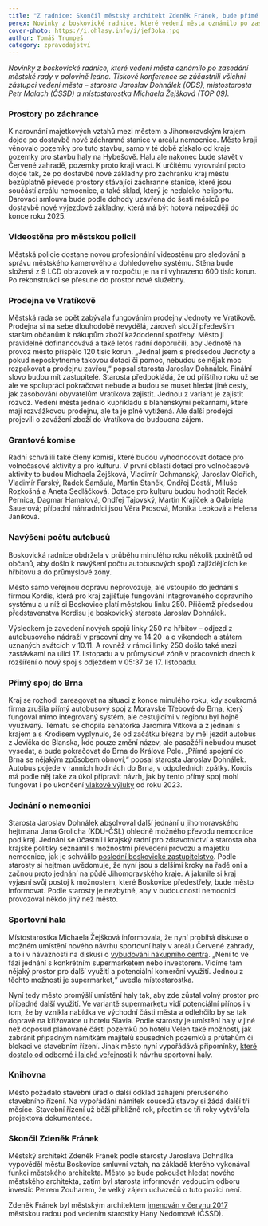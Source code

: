 ```yaml
---
title: "Z radnice: Skončil městský architekt Zdeněk Fránek, bude přímé spojení do Brna, řeší se umístění sportovní haly"
perex: Novinky z boskovické radnice, které vedení města oznámilo po zasedání rady v polovině ledna.
cover-photo: https://i.ohlasy.info/i/jef3oka.jpg
author: Tomáš Trumpeš
category: zpravodajství
---
```


*Novinky z boskovické radnice, které vedení města oznámilo po zasedání městské rady v polovině ledna. Tiskové konference se zúčastnili všichni zástupci vedení města – starosta Jaroslav Dohnálek (ODS), místostarosta Petr Malach (ČSSD) a místostarostka Michaela Žejšková (TOP 09).*

### Prostory po záchrance

K narovnání majetkových vztahů mezi městem a Jihomoravským krajem dojde po dostavbě nové záchranné stanice v areálu nemocnice. Město kraji věnovalo pozemky pro tuto stavbu, samo v té době získalo od kraje pozemky pro stavbu haly na Hybešově. Halu ale nakonec bude stavět v Červené zahradě, pozemky proto kraji vrací. K určitému vyrovnání proto dojde tak, že po dostavbě nové základny pro záchranku kraj městu bezúplatně převede prostory stávající záchranné stanice, které jsou součástí areálu nemocnice, a také sklad, který je nedaleko heliportu. Darovací smlouva bude podle dohody uzavřena do šesti měsíců po dostavbě nové výjezdové základny, která má být hotová nejpozději do konce roku 2025.

### Videostěna pro městskou policii

Městská policie dostane novou profesionální videostěnu pro sledování a správu městského kamerového a dohledového systému. Stěna bude složená z 9 LCD obrazovek a v rozpočtu je na ni vyhrazeno 600 tisíc korun. Po rekonstrukci se přesune do prostor nové služebny.

### Prodejna ve Vratíkově

Městská rada se opět zabývala fungováním prodejny Jednoty ve Vratíkově. Prodejna si na sebe dlouhodobě nevydělá, zároveň slouží především starším občanům k nákupům zboží každodenní spotřeby. Město ji pravidelně dofinancovává a také letos radní doporučili, aby Jednotě na provoz město přispělo 120 tisíc korun. „Jednal jsem s předsedou Jednoty a pokud neposkytneme takovou dotaci či pomoc, nebudou se nějak moc rozpakovat a prodejnu zavřou,“ popsal starosta Jaroslav Dohnálek. Finální slovo budou mít zastupitelé. Starosta předpokládá, že od příštího roku už se ale ve spolupráci pokračovat nebude a budou se muset hledat jiné cesty, jak zásobování obyvatelům Vratíkova zajistit. Jednou z variant je zajistit rozvoz. Vedení města jednalo kupříkladu s blanenskými pekárnami, které mají rozvážkovou prodejnu, ale ta je plně vytížená. Ale další prodejci projevili o zavážení zboží do Vratíkova do budoucna zájem.

### Grantové komise

Radní schválili také členy komisí, které budou vyhodnocovat dotace pro volnočasové aktivity a pro kulturu. V první oblasti dotací pro volnočasové aktivity to budou Michaela Žejšková, Vladimír Ochmanský, Jaroslav Oldřich, Vladimír Farský, Radek Šamšula, Martin Staněk, Ondřej Dostál, Miluše Rozkošná a Aneta Sedláčková. Dotace pro kulturu budou hodnotit Radek Pernica, Dagmar Hamalová, Ondřej Tajovský, Martin Krajíček a Gabriela Sauerová; případní náhradníci jsou Věra Prosová, Monika Lepková a Helena Janíková.

### Navýšení počtu autobusů

Boskovická radnice obdržela v průběhu minulého roku několik podnětů od občanů, aby došlo k navýšení počtu autobusových spojů zajíždějících ke hřbitovu a do průmyslové zóny.

Město samo veřejnou dopravu neprovozuje, ale vstoupilo do jednání s firmou Kordis, která pro kraj zajišťuje fungování Integrovaného dopravního systému a u níž si Boskovice platí městskou linku 250. Přičemž předsedou představenstva Kordisu je boskovický starosta Jaroslav Dohnálek.

Výsledkem je zavedení nových spojů linky 250 na hřbitov – odjezd z autobusového nádraží v pracovní dny ve 14.20  a o víkendech a státem uznaných svátcích v 10.11. A rovněž v rámci linky 250 došlo také mezi zastávkami na ulici 17. listopadu a v průmyslové zóně v pracovních dnech k rozšíření o nový spoj s odjezdem v 05:37 ze 17. listopadu.

### Přímý spoj do Brna

Kraj se rozhodl zareagovat na situaci z konce minulého roku, kdy soukromá firma zrušila přímý autobusový spoj z Moravské Třebové do Brna, který fungoval mimo integrovaný systém, ale cestujícími v regionu byl hojně využívaný. Tématu se chopila senátorka Jaromíra Vítková a z jednání s krajem a s Krodisem vyplynulo, že od začátku března by měl jezdit autobus z Jevíčka do Blanska, kde pouze změní název, ale pasažéři nebudou muset vysedat, a bude pokračovat do Brna do Králova Pole. „Přímé spojení do Brna se nějakým způsobem obnoví,“ popsal starosta Jaroslav Dohnálek. Autobus pojede v ranních hodinách do Brna, v odpoledních zpátky. Kordis má podle něj také za úkol připravit návrh, jak by tento přímý spoj mohl fungovat i po ukončení [vlakové výluky](https://ohlasy.info/clanky/2021/12/vyluka-vyluk.html) od roku 2023.

### Jednání o nemocnici

Starosta Jaroslav Dohnálek absolvoval další jednání u jihomoravského hejtmana Jana Grolicha (KDU-ČSL) ohledně možného převodu nemocnice pod kraj. Jednání se účastnil i krajský radní pro zdravotnictví a starosta oba krajské politiky seznámil s možnostmi převedení provozu a majetku nemocnice, jak je schválilo [poslední boskovické zastupitelstvo](https://ohlasy.info/clanky/2021/12/zastupitelstvo.html). Podle starosty si hejtman uvědomuje, že nyní jsou s dalšími kroky na řadě oni a začnou proto jednání na půdě Jihomoravského kraje. A jakmile si kraj vyjasní svůj postoj k možnostem, které Boskovice předestřely, bude město informovat. Podle starosty je nezbytné, aby v budoucnosti nemocnici provozoval někdo jiný než město.

### Sportovní hala

Místostarostka Michaela Žejšková informovala, že nyní probíhá diskuse o možném umístění nového návrhu sportovní haly v areálu Červené zahrady, a to i v návaznosti na diskusi o [vybudování nákupního centra](https://ohlasy.info/clanky/2022/01/supermarket-cervenka.html). „Není to ve fázi jednání s konkrétním supermarketem nebo investorem. Vidíme tam nějaký prostor pro další využití a potenciální komerční využití. Jednou z těchto možností je supermarket,“ uvedla místostarostka.

Nyní tedy město promýšlí umístění haly tak, aby zde zůstal volný prostor pro případné další využití. Ve variantě supermarketu vidí potenciální přínos i v tom, že by vznikla nabídka ve východní části města a odlehčilo by se tak dopravě na křižovatce u hotelu Slavia. Podle starosty je umístění haly v jiné než doposud plánované části pozemků po hotelu Velen také možností, jak zabránit případným námitkám majitelů sousedních pozemků a průtahům či blokaci ve stavebním řízení. Jinak město nyní vypořádává připomínky, [které dostalo od odborné i laické veřejnosti](https://ohlasy.info/clanky/2022/01/hala-reakce.html) k návrhu sportovní haly.

### Knihovna

Město požádalo stavební úřad o další odklad zahájení přerušeného stavebního řízení. Na vypořádání námitek sousedů stavby si žádá další tři měsíce. Stavební řízení už běží přibližně rok, předtím se tři roky vytvářela projektová dokumentace.

### Skončil Zdeněk Fránek

Městský architekt Zdeněk Fránek podle starosty Jaroslava Dohnálka vypověděl městu Boskovice smluvní vztah, na základě kterého vykonával funkci městského architekta. Město se bude pokoušet hledat nového městského architekta, zatím byl starosta informován vedoucím odboru investic Petrem Zouharem, že velký zájem uchazečů o tuto pozici není.

Zdeněk Fránek byl městským architektem [jmenován v červnu 2017](https://ohlasy.info/clanky/2017/06/mestsky-architekt.html) městskou radou pod vedením starostky Hany Nedomové (ČSSD).